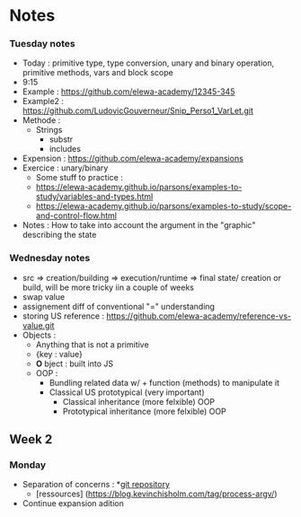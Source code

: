 # Notes

### Tuesday notes
* Today : primitive type, type conversion, unary and binary operation, primitive methods, vars and block scope
* 9:15
* Example : https://github.com/elewa-academy/12345-345
* Example2 : https://github.com/LudovicGouverneur/Snip_Perso1_VarLet.git
* Methode : 
  * Strings
    * substr
    * includes
* Expension : https://github.com/elewa-academy/expansions
* Exercice : unary/binary
  * Some stuff to practice : 
   * https://elewa-academy.github.io/parsons/examples-to-study/variables-and-types.html
   * https://elewa-academy.github.io/parsons/examples-to-study/scope-and-control-flow.html
* Notes :  How to take into account the argument in the "graphic" describing the state

### Wednesday notes
 * src => creation/building => execution/runtime => final state/ creation or build, will be more tricky iin a couple of weeks
 * swap value
 * assignement diff of conventional "=" understanding
 * storing US reference : https://github.com/elewa-academy/reference-vs-value.git
 * Objects : 
    * Anything that is not a primitive
    * {key : value}
    * __O__ bject : built into JS
    * OOP : 
      * Bundling related data w/ + function (methods) to manipulate it
      * Classical US prototypical (very important)
        * Classical inheritance (more felxible) OOP
        * Prototypical inheritance (more felxible) OOP
## Week 2
### Monday
 * Separation of concerns : 
    *[git repository](https://github.com/elewa-academy/separation-of-concerns.git)
    * [ressources] (https://blog.kevinchisholm.com/tag/process-argv/)
 * Continue expansion adition
